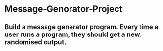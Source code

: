 # Message-Genorator-Project

## Build a message generator program. Every time a user runs a program, they should get a new, randomised output.
